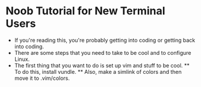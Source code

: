 # Noob Tutorial for New Terminal Users
* If you're reading this, you're probably getting into coding or getting back into coding.
* There are some steps that you need to take to be cool and to configure Linux.
* The first thing that you want to do is set up vim and stuff to be cool.
** To do this, install vundle.
** Also, make a simlink of colors and then move it to .vim/colors.

